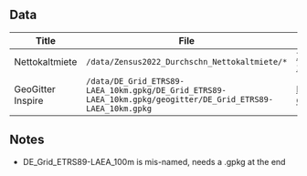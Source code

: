 ## Data

| Title             | File                                                                                                        | Source                                                                                                                                       |
| ----------------- | ----------------------------------------------------------------------------------------------------------- | -------------------------------------------------------------------------------------------------------------------------------------------- |
| Nettokaltmiete    | `/data/Zensus2022_Durchschn_Nettokaltmiete/*`                                                               | [ZensusAtlas 2022](https://www.zensus2022.de/DE/Aktuelles/Hinweis_Zensusatlas.html)                                                          |
| GeoGitter Inspire | `/data/DE_Grid_ETRS89-LAEA_10km.gpkg/DE_Grid_ETRS89-LAEA_10km.gpkg/geogitter/DE_Grid_ETRS89-LAEA_10km.gpkg` | [Bundesamt Geo](https://gdz.bkg.bund.de/index.php/default/geographische-gitter-fur-deutschland-in-lambert-projektion-geogitter-inspire.html) |

## Notes

- DE_Grid_ETRS89-LAEA_100m is mis-named, needs a .gpkg at the end
